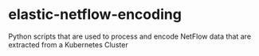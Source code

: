 # elastic-netflow-encoding
Python scripts that are used to process and encode NetFlow data that are extracted from a Kubernetes Cluster
